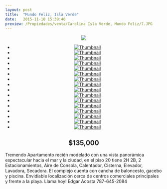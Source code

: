 ```yaml
---
layout: post
title:  "Mundo Feliz, Isla Verde"
date:   2015-11-10 15:39:40
preview: /Propiedades/venta/Carolina Isla Verde, Mundo Feliz/7.JPG
---
```


<center>
	<div class="mainImg">
		<img src="/Edweb/Propiedades/venta/Carolina Isla Verde, Mundo Feliz/7.JPG" class="custom">
	</div>
	<!--aqui comienza las fotos pequeñas -->
	<ul class="thumbnails">
	  <li>
	    <a href="/Edweb/Propiedades/venta/Carolina Isla Verde, Mundo Feliz/7.JPG">
	      <img class="tumbnails" src="/Edweb/Propiedades/venta/Carolina Isla Verde, Mundo Feliz/7.JPG" alt="Thumbnail">
	    </a>
	  </li>
	  <li>
	    <a href="/Edweb/Propiedades/venta/Carolina Isla Verde, Mundo Feliz/2.JPG">
	      <img class="tumbnails" src="/Edweb/Propiedades/venta/Carolina Isla Verde, Mundo Feliz/2.JPG" alt="Thumbnail">
	    </a>
	  </li>
	  <li>
	    <a href="/Edweb/Propiedades/venta/Carolina Isla Verde, Mundo Feliz/3.JPG">
	      <img class="tumbnails" src="/Edweb/Propiedades/venta/Carolina Isla Verde, Mundo Feliz/3.JPG" alt="Thumbnail">
	    </a>
	  </li>
	  <li>
	    <a href="/Edweb/Propiedades/venta/Carolina Isla Verde, Mundo Feliz/5.JPG">
	      <img class="tumbnails" src="/Edweb/Propiedades/venta/Carolina Isla Verde, Mundo Feliz/5.JPG" alt="Thumbnail">
	    </a>
	  </li>
	  <li>
	    <a href="/Edweb/Propiedades/venta/Carolina Isla Verde, Mundo Feliz/6.JPG">
	      <img class="tumbnails" src="/Edweb/Propiedades/venta/Carolina Isla Verde, Mundo Feliz/6.JPG" alt="Thumbnail">
	    </a>
	  </li>
	  <li>
	    <a href="/Edweb/Propiedades/venta/Carolina Isla Verde, Mundo Feliz/8.JPG">
	      <img class="tumbnails" src="/Edweb/Propiedades/venta/Carolina Isla Verde, Mundo Feliz/8.JPG" alt="Thumbnail">
	    </a>
	  </li>
		<li>
	    <a href="/Edweb/Propiedades/venta/Carolina Isla Verde, Mundo Feliz/1 (1).jpg">
	      <img class="tumbnails" src="/Edweb/Propiedades/venta/Carolina Isla Verde, Mundo Feliz/1 (1).jpg" alt="Thumbnail">
	    </a>
	  </li>
		<li>
	    <a href="/Edweb/Propiedades/venta/Carolina Isla Verde, Mundo Feliz/1 (2).jpg">
	      <img class="tumbnails" src="/Edweb/Propiedades/venta/Carolina Isla Verde, Mundo Feliz/1 (2).jpg" alt="Thumbnail">
	    </a>
	  </li>
		<li>
	    <a href="/Edweb/Propiedades/venta/Carolina Isla Verde, Mundo Feliz/1 (3).jpg">
	      <img class="tumbnails" src="/Edweb/Propiedades/venta/Carolina Isla Verde, Mundo Feliz/1 (3).jpg" alt="Thumbnail">
	    </a>
	  </li>
		<li>
	    <a href="/Edweb/Propiedades/venta/Carolina Isla Verde, Mundo Feliz/1 (4).jpg">
	      <img class="tumbnails" src="/Edweb/Propiedades/venta/Carolina Isla Verde, Mundo Feliz/1 (4).jpg" alt="Thumbnail">
	    </a>
	  </li>
		<li>
	    <a href="/Edweb/Propiedades/venta/Carolina Isla Verde, Mundo Feliz/1 (5).jpg">
	      <img class="tumbnails" src="/Edweb/Propiedades/venta/Carolina Isla Verde, Mundo Feliz/1 (5).jpg" alt="Thumbnail">
	    </a>
	  </li>
		<li>
	    <a href="/Edweb/Propiedades/venta/Carolina Isla Verde, Mundo Feliz/1 (6).jpg">
	      <img class="tumbnails" src="/Edweb/Propiedades/venta/Carolina Isla Verde, Mundo Feliz/1 (6).jpg" alt="Thumbnail">
	    </a>
	  </li>
		<li>
	    <a href="/Edweb/Propiedades/venta/Carolina Isla Verde, Mundo Feliz/1 (7).jpg">
	      <img class="tumbnails" src="/Edweb/Propiedades/venta/Carolina Isla Verde, Mundo Feliz/1 (7).jpg" alt="Thumbnail">
	    </a>
	  </li>
		<li>
	    <a href="/Edweb/Propiedades/venta/Carolina Isla Verde, Mundo Feliz/1 (8).jpg">
	      <img class="tumbnails" src="/Edweb/Propiedades/venta/Carolina Isla Verde, Mundo Feliz/1 (8).jpg" alt="Thumbnail">
	    </a>
	  </li>
		<li>
	    <a href="/Edweb/Propiedades/venta/Carolina Isla Verde, Mundo Feliz/1 (9).jpg">
	      <img class="tumbnails" src="/Edweb/Propiedades/venta/Carolina Isla Verde, Mundo Feliz/1 (9).jpg" alt="Thumbnail">
	    </a>
	  </li>
		<li>
	    <a href="/Edweb/Propiedades/venta/Carolina Isla Verde, Mundo Feliz/1 (10).jpg">
	      <img class="tumbnails" src="/Edweb/Propiedades/venta/Carolina Isla Verde, Mundo Feliz/1 (10).jpg" alt="Thumbnail">
	    </a>
	  </li>
	</ul>
	<script src="https://ajax.googleapis.com/ajax/libs/jquery/1.9.1/jquery.min.js"></script>
	<script type="text/javascript" src="/Edweb/js/jquery.simpleGal.js"></script>
	<script>
		$(document).ready(function () {
			$('.thumbnails').simpleGal({
				mainImage: '.custom'
			});
		});
	</script>
</center>

<center><h2>$135,000</h2></center>

Tremendo Apartamento recién modelado con una vista panorámica espectacular hacia el mar y la ciudad, en el piso 20 tiene 2H 2B, 2 Estacionamientos, Aire de Consola, Calentador, Cisterna, Elevador, Lavadora, Secadora. El complejo cuenta con cancha de baloncesto, gacebo y piscina. Envidiable localización cerca de centros comerciales principales y frente a la playa. Llama hoy! Edgar Acosta 787-645-2084
